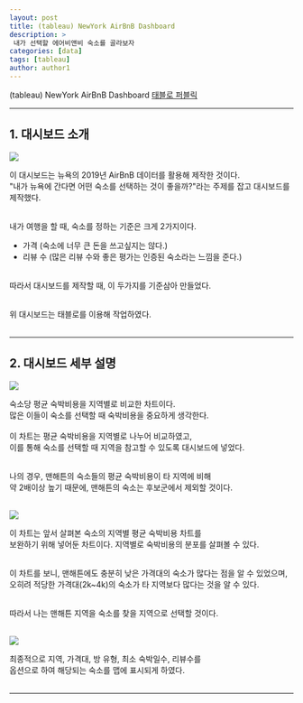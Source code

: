 ```yaml
---
layout: post
title: (tableau) NewYork AirBnB Dashboard 
description: >
 내가 선택할 에어비앤비 숙소를 골라보자
categories: [data] 
tags: [tableau]
author: author1
---
```


(tableau) NewYork AirBnB Dashboard
[태블로 퍼블릭](https://public.tableau.com/app/profile/.31863300/viz/NewYorkAirbnbSelection_20220205/1)

---


## 1.  대시보드 소개 <br>

<img src="{{ site.baseurl }}/assets/img/nyairbnb_dash.jpeg"> <br>

이 대시보드는 뉴욕의 2019년 AirBnB 데이터를 활용해 제작한 것이다. <br>
"내가 뉴욕에 간다면 어떤 숙소를 선택하는 것이 좋을까?"라는 주제를 잡고 대시보드를 제작했다.<br><br>

내가 여행을 할 때, 숙소를 정하는 기준은 크게 2가지이다.<br>
* 가격 (숙소에 너무 큰 돈을 쓰고싶지는 않다.)<br>
* 리뷰 수 (많은 리뷰 수와 좋은 평가는 인증된 숙소라는 느낌을 준다.)<br><br>

따라서 대시보드를 제작할 때, 이 두가지를 기준삼아 만들었다.<br><br>

위 대시보드는 태블로를 이용해 작업하였다.<br><br>

---

## 2.  대시보드 세부 설명 <br>


<img src="{{ site.baseurl }}/assets/img/nyairbnb_dash_1.jpeg"> <br>

숙소당 평균 숙박비용을 지역별로 비교한 차트이다.<br>
많은 이들이 숙소를 선택할 때 숙박비용을 중요하게 생각한다.<br><br> 
이 차트는 평균 숙박비용을 지역별로 나누어 비교하였고, <br>
이를 통해 숙소를 선택할 때 지역을 참고할 수 있도록 대시보드에 넣었다.<br><br>

나의 경우, 맨해튼의 숙소들의 평균 숙박비용이 타 지역에 비해 <br>
약 2배이상 높기 때문에, 맨해튼의 숙소는 후보군에서 제외할 것이다.<br><br>


<img src="{{ site.baseurl }}/assets/img/nyairbnb_dash_2.jpeg"> <br>

이 차트는 앞서 살펴본 숙소의 지역별 평균 숙박비용 차트를<br>
보완하기 위해 넣어둔 차트이다. 지역별로 숙박비용의 분포를 살펴볼 수 있다.<br><br> 

이 차트를 보니, 맨해튼에도 충분히 낮은 가격대의 숙소가 많다는 점을 알 수 있었으며,<br>
오히려 적당한 가격대(2k~4k)의 숙소가 타 지역보다 많다는 것을 알 수 있다.<br><br>

따라서 나는 맨해튼 지역을 숙소를 찾을 지역으로 선택할 것이다.<br><br>

<img src="{{ site.baseurl }}/assets/img/nyairbnb_dash_3.jpeg"> <br>

최종적으로 지역, 가격대, 방 유형, 최소 숙박일수, 리뷰수를 <br>
옵션으로 하여 해당되는 숙소를 맵에 표시되게 하였다.<br><br>

---